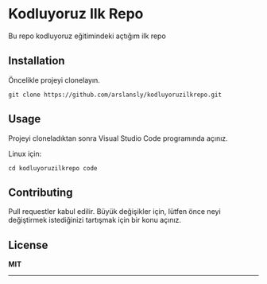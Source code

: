 # Kodluyoruz Ilk Repo
Bu repo kodluyoruz eğitimindeki açtığım ilk repo

## Installation

Öncelikle projeyi clonelayın.

` git clone https://github.com/arslansly/kodluyoruzilkrepo.git `

## Usage

Projeyi cloneladıktan sonra Visual Studio Code programında açınız.

Linux için:



`cd kodluyoruzilkrepo code  `



## Contributing

Pull requestler kabul edilir. Büyük değişikler için, lütfen önce neyi değiştirmek istediğinizi tartışmak için bir konu açınız.

## License

**MIT**[]()







****

 













